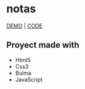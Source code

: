 # notas

[DEMO](https://agexandro.github.io/notas/)
|
[CODE](https://github.com/agexandro/notas/)

## Proyect made with

- Html5
- Css3
- Bulma
- JavaScript

